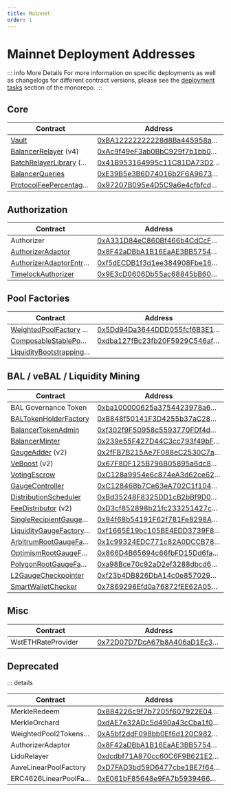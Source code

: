 ```yaml
---
title: Mainnet
order: 1
---
```


# Mainnet Deployment Addresses

::: info More Details
For more information on specific deployments as well as changelogs for different contract versions, please see the [deployment tasks](https://github.com/balancer-labs/balancer-v2-monorepo/tree/master/pkg/deployments/tasks) section of the monorepo.
:::

## Core

| Contract                                                                                                                                                              | Address                                                                                                                                                 |
| --------------------------------------------------------------------------------------------------------------------------------------------------------------------- | ------------------------------------------------------------------------------------------------------------------------------------------------------- |
| [Vault](https://github.com/balancer-labs/balancer-v2-monorepo/blob/master/pkg/vault/contracts/Vault.sol)                                                              | <span class="address-link">[0xBA12222222228d8Ba445958a75a0704d566BF2C8](https://etherscan.io/address/0xBA12222222228d8Ba445958a75a0704d566BF2C8)</span> |
| [BalancerRelayer](https://github.com/balancer-labs/balancer-v2-monorepo/blob/master/pkg/standalone-utils/contracts/relayer/BalancerRelayer.sol) (v4)                  | <span class="address-link">[0xAc9f49eF3ab0BbC929f7b1bb0A17E1Fca5786251](https://etherscan.io/address/0xAc9f49eF3ab0BbC929f7b1bb0A17E1Fca5786251)</span> |
| [BatchRelayerLibrary](https://github.com/balancer-labs/balancer-v2-monorepo/blob/master/pkg/standalone-utils/contracts/BatchRelayerLibrary.sol) (v4)                  | <span class="address-link">[0x41B953164995c11C81DA73D212ED8Af25741b7Ac](https://etherscan.io/address/0x41B953164995c11C81DA73D212ED8Af25741b7Ac)</span> |
| [BalancerQueries](https://github.com/balancer-labs/balancer-v2-monorepo/blob/master/pkg/standalone-utils/contracts/BalancerQueries.sol)                               | <span class="address-link">[0xE39B5e3B6D74016b2F6A9673D7d7493B6DF549d5](https://etherscan.io/address/0xE39B5e3B6D74016b2F6A9673D7d7493B6DF549d5)</span> |
| [ProtocolFeePercentagesProvider](https://github.com/balancer-labs/balancer-v2-monorepo/blob/master/pkg/standalone-utils/contracts/ProtocolFeePercentagesProvider.sol) | <span class="address-link">[0x97207B095e4D5C9a6e4cfbfcd2C3358E03B90c4A](https://etherscan.io/address/0x97207B095e4D5C9a6e4cfbfcd2C3358E03B90c4A)</span> |

## Authorization

| Contract                                                                                                                                                              | Address                                                                                                                                                 |
| --------------------------------------------------------------------------------------------------------------------------------------------------------------------- | ------------------------------------------------------------------------------------------------------------------------------------------------------- |
| Authorizer                                                                                                                                                            | <span class="address-link">[0xA331D84eC860Bf466b4CdCcFb4aC09a1B43F3aE6](https://etherscan.io/address/0xA331D84eC860Bf466b4CdCcFb4aC09a1B43F3aE6)</span> |
| [AuthorizerAdaptor](https://github.com/balancer-labs/balancer-v2-monorepo/blob/master/pkg/liquidity-mining/contracts/admin/AuthorizerAdaptor.sol)                     | <span class="address-link">[0x8F42aDBbA1B16EaAE3BB5754915E0D06059aDd75](https://etherscan.io/address/0x8F42aDBbA1B16EaAE3BB5754915E0D06059aDd75)</span> |
| [AuthorizerAdaptorEntrypoint](https://github.com/balancer-labs/balancer-v2-monorepo/blob/master/pkg/liquidity-mining/contracts/admin/AuthorizerAdaptorEntrypoint.sol) | <span class="address-link">[0xf5dECDB1f3d1ee384908Fbe16D2F0348AE43a9eA](https://etherscan.io/address/0xf5dECDB1f3d1ee384908Fbe16D2F0348AE43a9eA)</span> |
| [TimelockAuthorizer](https://github.com/balancer-labs/balancer-v2-monorepo/blob/master/pkg/vault/contracts/authorizer/TimelockAuthorizer.sol)                         | <span class="address-link">[0x9E3cD0606Db55ac68845bB60121847823712ae05](https://etherscan.io/address/0x9E3cD0606Db55ac68845bB60121847823712ae05)</span> |

## Pool Factories

| Contract                                                                                                                                                                     | Address                                                                                                                                                 |
| ---------------------------------------------------------------------------------------------------------------------------------------------------------------------------- | ------------------------------------------------------------------------------------------------------------------------------------------------------- |
| [WeightedPoolFactory](https://github.com/balancer-labs/balancer-v2-monorepo/blob/master/pkg/pool-weighted/contracts/WeightedPoolFactory.sol) (v3)                            | <span class="address-link">[0x5Dd94Da3644DDD055fcf6B3E1aa310Bb7801EB8b](https://etherscan.io/address/0x5Dd94Da3644DDD055fcf6B3E1aa310Bb7801EB8b)</span> |
| [ComposableStablePoolFactory](https://github.com/balancer-labs/balancer-v2-monorepo/blob/master/pkg/pool-stable/contracts/ComposableStablePoolFactory.sol) (v3)              | <span class="address-link">[0xdba127fBc23fb20F5929C546af220A991b5C6e01](https://etherscan.io/address/0xdba127fBc23fb20F5929C546af220A991b5C6e01)</span> |
| [LiquidityBootstrappingPoolFactory](https://github.com/balancer-labs/balancer-v2-monorepo/blob/master/pkg/pool-weighted/contracts/lbp/LiquidityBootstrappingPoolFactory.sol) | <span class="address-link"></span>                                                                                                                      |

## BAL / veBAL / Liquidity Mining

| Contract                                                                                                                                                                        | Address                                                                                                                                                 |
| ------------------------------------------------------------------------------------------------------------------------------------------------------------------------------- | ------------------------------------------------------------------------------------------------------------------------------------------------------- |
| BAL Governance Token                                                                                                                                                            | <span class="address-link">[0xba100000625a3754423978a60c9317c58a424e3D](https://etherscan.io/address/0xba100000625a3754423978a60c9317c58a424e3D)</span> |
| [BALTokenHolderFactory](https://github.com/balancer-labs/balancer-v2-monorepo/blob/master/pkg/standalone-utils/contracts/BALTokenHolderFactory.sol)                             | <span class="address-link">[0xB848f50141F3D4255b37aC288C25C109104F2158](https://etherscan.io/address/0xB848f50141F3D4255b37aC288C25C109104F2158)</span> |
| [BalancerTokenAdmin](https://github.com/balancer-labs/balancer-v2-monorepo/blob/master/pkg/liquidity-mining/contracts/BalancerTokenAdmin.sol)                                   | <span class="address-link">[0xf302f9F50958c5593770FDf4d4812309fF77414f](https://etherscan.io/address/0xf302f9F50958c5593770FDf4d4812309fF77414f)</span> |
| [BalancerMinter](https://github.com/balancer-labs/balancer-v2-monorepo/blob/master/pkg/liquidity-mining/contracts/BalancerMinter.sol)                                           | <span class="address-link">[0x239e55F427D44C3cc793f49bFB507ebe76638a2b](https://etherscan.io/address/0x239e55F427D44C3cc793f49bFB507ebe76638a2b)</span> |
| [GaugeAdder](https://github.com/balancer-labs/balancer-v2-monorepo/blob/master/pkg/liquidity-mining/contracts/admin/GaugeAdder.sol) (v2)                                        | <span class="address-link">[0x2fFB7B215Ae7F088eC2530C7aa8E1B24E398f26a](https://etherscan.io/address/0x2fFB7B215Ae7F088eC2530C7aa8E1B24E398f26a)</span> |
| [VeBoost](https://github.com/balancer-labs/balancer-v2-monorepo/blob/master/pkg/liquidity-mining/contracts/VeBoostV2.vy) (v2)                                                   | <span class="address-link">[0x67F8DF125B796B05895a6dc8Ecf944b9556ecb0B](https://etherscan.io/address/0x67F8DF125B796B05895a6dc8Ecf944b9556ecb0B)</span> |
| [VotingEscrow](https://github.com/balancer-labs/balancer-v2-monorepo/blob/master/pkg/liquidity-mining/contracts/VotingEscrow.vy)                                                | <span class="address-link">[0xC128a9954e6c874eA3d62ce62B468bA073093F25](https://etherscan.io/address/0xC128a9954e6c874eA3d62ce62B468bA073093F25)</span> |
| [GaugeController](https://github.com/balancer-labs/balancer-v2-monorepo/blob/master/pkg/liquidity-mining/contracts/GaugeController.vy)                                          | <span class="address-link">[0xC128468b7Ce63eA702C1f104D55A2566b13D3ABD](https://etherscan.io/address/0xC128468b7Ce63eA702C1f104D55A2566b13D3ABD)</span> |
| [DistributionScheduler](https://github.com/balancer-labs/balancer-v2-monorepo/blob/master/pkg/liquidity-mining/contracts/admin/DistributionScheduler.sol)                       | <span class="address-link">[0xBd35248F8325DD1cB2bBf9D01E80A6bb99a792Dd](https://etherscan.io/address/0xBd35248F8325DD1cB2bBf9D01E80A6bb99a792Dd)</span> |
| [FeeDistributor](https://github.com/balancer-labs/balancer-v2-monorepo/blob/master/pkg/liquidity-mining/contracts/fee-distribution/FeeDistributor.sol) (v2)                     | <span class="address-link">[0xD3cf852898b21fc233251427c2DC93d3d604F3BB](https://etherscan.io/address/0xD3cf852898b21fc233251427c2DC93d3d604F3BB)</span> |
| [SingleRecipientGaugeFactory](https://github.com/balancer-labs/balancer-v2-monorepo/blob/master/pkg/liquidity-mining/contracts/gauges/ethereum/SingleRecipientGaugeFactory.sol) | <span class="address-link">[0x94f68b54191F62f781Fe8298A8A5Fa3ed772d227](https://etherscan.io/address/0x94f68b54191F62f781Fe8298A8A5Fa3ed772d227)</span> |
| [LiquidityGaugeFactory](https://github.com/balancer-labs/balancer-v2-monorepo/blob/master/pkg/liquidity-mining/contracts/gauges/ethereum/LiquidityGaugeFactory.sol) (v2)        | <span class="address-link">[0xf1665E19bc105BE4EDD3739F88315cC699cc5b65](https://etherscan.io/address/0xf1665E19bc105BE4EDD3739F88315cC699cc5b65)</span> |
| [ArbitrumRootGaugeFactory](https://github.com/balancer-labs/balancer-v2-monorepo/blob/master/pkg/liquidity-mining/contracts/gauges/arbitrum/ArbitrumRootGaugeFactory.sol) (v2)  | <span class="address-link">[0x1c99324EDC771c82A0DCCB780CC7DDA0045E50e7](https://etherscan.io/address/0x1c99324EDC771c82A0DCCB780CC7DDA0045E50e7)</span> |
| [OptimismRootGaugeFactory](https://github.com/balancer-labs/balancer-v2-monorepo/blob/master/pkg/liquidity-mining/contracts/gauges/optimism/OptimismRootGaugeFactory.sol) (v2)  | <span class="address-link">[0x866D4B65694c66fbFD15Dd6fa933D0A6b3940A36](https://etherscan.io/address/0x866D4B65694c66fbFD15Dd6fa933D0A6b3940A36)</span> |
| [PolygonRootGaugeFactory](https://github.com/balancer-labs/balancer-v2-monorepo/blob/master/pkg/liquidity-mining/contracts/gauges/polygon/PolygonRootGaugeFactory.sol) (v2)     | <span class="address-link">[0xa98Bce70c92aD2ef3288dbcd659bC0d6b62f8F13](https://etherscan.io/address/0xa98Bce70c92aD2ef3288dbcd659bC0d6b62f8F13)</span> |
| [L2GaugeCheckpointer](https://github.com/balancer-labs/balancer-v2-monorepo/blob/master/pkg/liquidity-mining/contracts/gauges/L2GaugeCheckpointer.sol)                          | <span class="address-link">[0xf23b4DB826DbA14c0e857029dfF076b1c0264843](https://etherscan.io/address/0xf23b4DB826DbA14c0e857029dfF076b1c0264843)</span> |
| [SmartWalletChecker](https://github.com/balancer-labs/balancer-v2-monorepo/blob/master/pkg/liquidity-mining/contracts/SmartWalletChecker.sol)                                   | <span class="address-link">[0x7869296Efd0a76872fEE62A058C8fBca5c1c826C](https://etherscan.io/address/0x7869296Efd0a76872fEE62A058C8fBca5c1c826C)</span> |

## Misc

| Contract           | Address                                                                                                                                                 |
| ------------------ | ------------------------------------------------------------------------------------------------------------------------------------------------------- |
| WstETHRateProvider | <span class="address-link">[0x72D07D7DcA67b8A406aD1Ec34ce969c90bFEE768](https://etherscan.io/address/0x72D07D7DcA67b8A406aD1Ec34ce969c90bFEE768)</span> |

## Deprecated

::: details

| Contract                   | Address                                                                                                                                                 |
| -------------------------- | ------------------------------------------------------------------------------------------------------------------------------------------------------- |
| MerkleRedeem               | <span class="address-link">[0x884226c9f7b7205f607922E0431419276a64CF8f](https://etherscan.io/address/0x884226c9f7b7205f607922E0431419276a64CF8f)</span> |
| MerkleOrchard              | <span class="address-link">[0xdAE7e32ADc5d490a43cCba1f0c736033F2b4eFca](https://etherscan.io/address/0xdAE7e32ADc5d490a43cCba1f0c736033F2b4eFca)</span> |
| WeightedPool2TokensFactory | <span class="address-link">[0xA5bf2ddF098bb0Ef6d120C98217dD6B141c74EE0](https://etherscan.io/address/0xA5bf2ddF098bb0Ef6d120C98217dD6B141c74EE0)</span> |
| AuthorizerAdaptor          | <span class="address-link">[0x8F42aDBbA1B16EaAE3BB5754915E0D06059aDd75](https://etherscan.io/address/0x8F42aDBbA1B16EaAE3BB5754915E0D06059aDd75)</span> |
| LidoRelayer                | <span class="address-link">[0xdcdbf71A870cc60C6F9B621E28a7D3Ffd6Dd4965](https://etherscan.io/address/0xdcdbf71A870cc60C6F9B621E28a7D3Ffd6Dd4965)</span> |
| AaveLinearPoolFactory      | <span class="address-link">[0xD7FAD3bd59D6477cbe1BE7f646F7f1BA25b230f8](https://etherscan.io/address/0xD7FAD3bd59D6477cbe1BE7f646F7f1BA25b230f8)</span> |
| ERC4626LinearPoolFactory   | <span class="address-link">[0xE061bF85648e9FA7b59394668CfEef980aEc4c66](https://etherscan.io/address/0xE061bF85648e9FA7b59394668CfEef980aEc4c66)</span> |

<style scoped>
table {
    display: table;
    width: 100%;
}
table th:first-of-type, td:first-of-type {
    width: 40%;
}
table th:nth-of-type(2) {
    width: 60%;
}
td {
    max-width: 0;
    overflow: hidden;
    text-overflow: ellipsis;
    white-space: nowrap;
}
</style>
